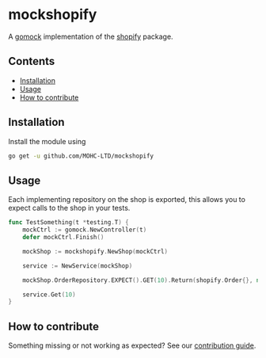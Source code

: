 # mockshopify

A [gomock](https://github.com/golang/mock) implementation of the [shopify](https://github.com/MOHC-LTD/shopify) package.

## Contents

- [Installation](#installation)
- [Usage](#usage)
- [How to contribute](#how-to-contribute)

## Installation

Install the module using

```sh
go get -u github.com/MOHC-LTD/mockshopify
```

## Usage

Each implementing repository on the shop is exported, this allows you to expect calls to the shop in your tests.

```go
func TestSomething(t *testing.T) {
    mockCtrl := gomock.NewController(t)
    defer mockCtrl.Finish()

    mockShop := mockshopify.NewShop(mockCtrl)

    service := NewService(mockShop)

    mockShop.OrderRepository.EXPECT().GET(10).Return(shopify.Order{}, nil)

    service.Get(10)
}
```

## How to contribute

Something missing or not working as expected? See our [contribution guide](./CONTRIBUTING.md).
